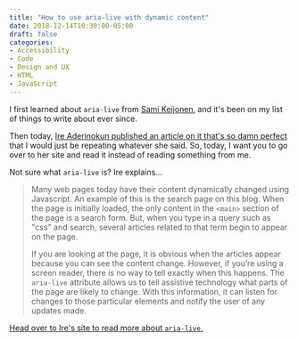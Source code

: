 ```yaml
---
title: "How to use aria-live with dynamic content"
date: 2018-12-14T10:30:00-05:00
draft: false
categories:
- Accessibility
- Code
- Design and UX
- HTML
- JavaScript
---
```


I first learned about `aria-live` from [Sami Keijonen](https://foxland.fi/), and it's been on my list of things to write about ever since.

Then today, [Ire Aderinokun published an article on it that's so damn perfect](https://bitsofco.de/using-aria-live/) that I would just be repeating whatever she said. So, today, I want you to go over to her site and read it instead of reading something from me.

Not sure what `aria-live` is? Ire explains...

> Many web pages today have their content dynamically changed using Javascript. An example of this is the search page on this blog. When the page is initially loaded, the only content in the `<main>` section of the page is a search form. But, when you type in a query such as "css" and search, several articles related to that term begin to appear on the page.
>
> If you are looking at the page, it is obvious when the articles appear because you can see the content change. However, if you’re using a screen reader, there is no way to tell exactly when this happens. The `aria-live` attribute allows us to tell assistive technology what parts of the page are likely to change. With this information, it can listen for changes to those particular elements and notify the user of any updates made.

[Head over to Ire's site to read more about `aria-live`.](https://bitsofco.de/using-aria-live/)